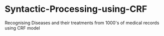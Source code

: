 # Syntactic-Processing-using-CRF
Recognising Diseases and their treatments from 1000's of medical records using CRF model
